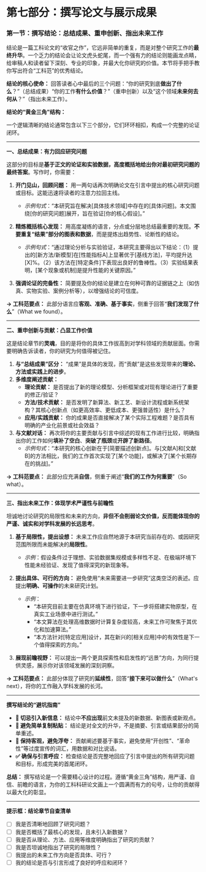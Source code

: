 # **第七部分：撰写论文与展示成果**

### **第一节：撰写结论：总结成果、重申创新、指出未来工作**

结论是一篇工科论文的“收官之作”，它远非简单的重复，而是对整个研究工作的**最终升华**。一个乏力的结论会让论文虎头蛇尾，而一个强有力的结论则能画龙点睛，给审稿人和读者留下深刻、专业的印象，并最大化你研究的价值。本节将手把手教你写出符合“工科范”的优秀结论。

**结论的核心使命：** 回答读者心中最后的三个问题：“你的研究到底**做出了什么**？”（总结成果）“你的工作**有什么价值**？”（重申创新）以及“这个领域**未来何去何从**？”（指出未来工作）。

**结论的“黄金三角”结构：**

一个逻辑清晰的结论通常包含以下三个部分，它们环环相扣，构成一个完整的论证闭环。

---

**一、总结成果：有力回应研究问题**

这部分的目标是**基于正文的论证和实验数据，高度概括地给出你对最初研究问题的最终答案**。写作时，你需要：

1. **开门见山，回顾问题：** 用一两句话再次明确论文在引言中提出的核心研究问题或目标。这能迅速将读者的注意力拉回主线。
    * *示例句式*：“本研究旨在解决[具体技术领域]中存在的[具体问题]。本文围绕[你的研究问题]展开，旨在验证[你的核心假设]。”

2. **精炼概括核心发现：** 用高度凝练的语言，分点或分层地总结最重要的发现。**不要重复“结果”部分的图表和数据**，而是提炼出趋势性、论断性的结论。
    * *示例句式*：“通过理论分析与实验验证，本研究主要得出以下结论：（1）提出的[新方法/新模型]在[性能指标A]上显著优于[基线方法]，平均提升达[X]%。（2）该方法在[特定条件]下表现出良好的鲁棒性。（3）实验结果表明，[某个现象或机制]是提升性能的关键原因。”

3. **强调论证的完备性：** 简要提及你的结论是建立在何种可靠的证据链之上（如仿真、实物实验、案例分析等），以增强结论的可信度。

**→ 工科范要点：** 此部分语言应**客观、准确、基于事实**，侧重于回答“**我们发现了什么**”（What we found）。

---

**二、重申创新与贡献：凸显工作价值**

这是结论章节的**灵魂**，目的是将你的具体工作拔高到对学科领域的贡献层面。你需要明确告诉读者，你的研究为何值得被记住。

1. **与“总结成果”区分：** “成果”是具体的发现，而“贡献”是这些发现带来的**理论、方法或实践上的进步**。
2. **多维度阐述贡献：**
    * **理论贡献：** 是否提出了新的理论模型、分析框架或对现有理论进行了重要的修正/验证？
    * **方法/技术贡献：** 是否发明了新算法、新工艺、新设计流程或新系统架构？其核心创新点（如更高效率、更低成本、更强普适性）是什么？
    * **应用/实践贡献：** 你的成果是否直接解决了某个实际工程难题？是否具有明确的产业化前景或社会效益？
3. **与文献对话：** 再次将你的主要贡献与引言中综述的现有工作进行比较，明确指出你的工作如何**填补了空白**、**突破了瓶颈**或**开辟了新路径**。
    * *示例句式*：“本研究的核心创新在于[简要描述创新点]。与[文献A]和[文献B]的方法相比，我们的工作首次实现了[某个功能]，或解决了[某个长期存在的挑战]。”

**→ 工科范要点：** 此部分应充满**自信**，侧重于阐述“**我们的工作为何重要**”（So what）。

---

**三、指出未来工作：体现学术严谨性与前瞻性**

坦诚地讨论研究的局限性和未来的方向，**非但不会削弱论文价值，反而能体现你的严谨、诚实和对学科发展的长远思考**。

1. **基于局限性，提出设想：** 未来工作应自然地源于本研究当前存在的、或因研究范围所限而未能解决的**局限性**。
    * *示例*：假设条件过于理想、实验数据集规模或多样性不足、在极端环境下性能未经验证、发现了值得深究的新现象等。

2. **提出具体、可行的方向：** 避免使用“未来需要进一步研究”这类空泛的表述。应提出**明确、可操作**的未来研究计划。
    * *示例*：
        * “本研究目前主要在仿真环境下进行验证，下一步将搭建实物原型，在真实工业场景中进行测试。”
        * “本文算法在处理高维数据时计算复杂度较高，未来工作可聚焦于其优化和加速算法。”
        * “本方法针对[特定应用]设计，其在新兴的[相关应用]中的有效性是下一个值得探索的方向。”

3. **展现前瞻视野：** 可以提出一两个更具探索性和启发性的“远景”方向，为同行提供灵感，展示你对该领域发展的深刻洞察。

**→ 工科范要点：** 此部分体现了研究的**延续性**，回答“**接下来可以做什么**”（What's next），将你的工作融入学科发展的长河。

---

**撰写结论的“避坑指南”**

* **🚫 切忌引入新信息：** 结论中**不应出现**前文未提及的新数据、新图表或新观点。
* **🚫 避免简单复制粘贴：** 结论是对全文的升华，不是摘要、引言或结果部分的简单重述。
* **🚫 保持客观，避免浮夸：** 贡献阐述要基于事实，避免使用“开创性”、“革命性”等过度宣传的词汇，用数据和对比说话。
* **✅ 确保与引言呼应：** 检查结论是否完整地回应了引言中提出的所有研究问题和目标，形成完美的首尾闭环。

**总结：** 撰写结论是一个需要精心设计的过程。遵循“黄金三角”结构，用严谨、自信、前瞻的语言，为你的工科科研论文画上一个圆满而有力的句号，让你的贡献得以最大化的彰显。

---
**提示框：结论章节自查清单**

* [ ] 我是否清晰地回顾了研究问题？
* [ ] 我是否概括了最核心的发现，且未引入新数据？
* [ ] 我是否从理论、方法、应用等维度明确指出了研究的贡献？
* [ ] 我是否坦诚地指出了研究的局限性？
* [ ] 我提出的未来工作方向是否具体、可行？
* [ ] 我的结论是否与引言形成了良好的呼应和闭环？
